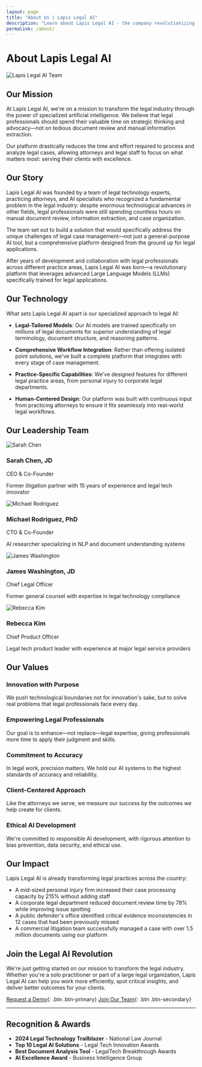 ```yaml
---
layout: page
title: "About Us | Lapis Legal AI"
description: "Learn about Lapis Legal AI - the company revolutionizing legal case management with advanced artificial intelligence"
permalink: /about/
---
```


# About Lapis Legal AI

![Lapis Legal AI Team](../assets/images/about-banner.jpg)

## Our Mission

At Lapis Legal AI, we're on a mission to transform the legal industry through the power of specialized artificial intelligence. We believe that legal professionals should spend their valuable time on strategic thinking and advocacy—not on tedious document review and manual information extraction.

Our platform drastically reduces the time and effort required to process and analyze legal cases, allowing attorneys and legal staff to focus on what matters most: serving their clients with excellence.

## Our Story

Lapis Legal AI was founded by a team of legal technology experts, practicing attorneys, and AI specialists who recognized a fundamental problem in the legal industry: despite enormous technological advances in other fields, legal professionals were still spending countless hours on manual document review, information extraction, and case organization.

The team set out to build a solution that would specifically address the unique challenges of legal case management—not just a general-purpose AI tool, but a comprehensive platform designed from the ground up for legal applications.

After years of development and collaboration with legal professionals across different practice areas, Lapis Legal AI was born—a revolutionary platform that leverages advanced Large Language Models (LLMs) specifically trained for legal applications.

## Our Technology

What sets Lapis Legal AI apart is our specialized approach to legal AI:

- **Legal-Tailored Models**: Our AI models are trained specifically on millions of legal documents for superior understanding of legal terminology, document structure, and reasoning patterns.

- **Comprehensive Workflow Integration**: Rather than offering isolated point solutions, we've built a complete platform that integrates with every stage of case management.

- **Practice-Specific Capabilities**: We've designed features for different legal practice areas, from personal injury to corporate legal departments.

- **Human-Centered Design**: Our platform was built with continuous input from practicing attorneys to ensure it fits seamlessly into real-world legal workflows.

## Our Leadership Team

<div class="team-grid">
  <div class="team-member">
    <img src="../assets/images/team/sarah-chen.jpg" alt="Sarah Chen">
    <h3>Sarah Chen, JD</h3>
    <p>CEO & Co-Founder</p>
    <p>Former litigation partner with 15 years of experience and legal tech innovator</p>
  </div>
  
  <div class="team-member">
    <img src="../assets/images/team/michael-rodriguez.jpg" alt="Michael Rodriguez">
    <h3>Michael Rodriguez, PhD</h3>
    <p>CTO & Co-Founder</p>
    <p>AI researcher specializing in NLP and document understanding systems</p>
  </div>
  
  <div class="team-member">
    <img src="../assets/images/team/james-washington.jpg" alt="James Washington">
    <h3>James Washington, JD</h3>
    <p>Chief Legal Officer</p>
    <p>Former general counsel with expertise in legal technology compliance</p>
  </div>
  
  <div class="team-member">
    <img src="../assets/images/team/rebecca-kim.jpg" alt="Rebecca Kim">
    <h3>Rebecca Kim</h3>
    <p>Chief Product Officer</p>
    <p>Legal tech product leader with experience at major legal service providers</p>
  </div>
</div>

## Our Values

### Innovation with Purpose

We push technological boundaries not for innovation's sake, but to solve real problems that legal professionals face every day.

### Empowering Legal Professionals

Our goal is to enhance—not replace—legal expertise, giving professionals more time to apply their judgment and skills.

### Commitment to Accuracy

In legal work, precision matters. We hold our AI systems to the highest standards of accuracy and reliability.

### Client-Centered Approach

Like the attorneys we serve, we measure our success by the outcomes we help create for clients.

### Ethical AI Development

We're committed to responsible AI development, with rigorous attention to bias prevention, data security, and ethical use.

## Our Impact

Lapis Legal AI is already transforming legal practices across the country:

- A mid-sized personal injury firm increased their case processing capacity by 215% without adding staff
- A corporate legal department reduced document review time by 78% while improving issue spotting
- A public defender's office identified critical evidence inconsistencies in 12 cases that had been previously missed
- A commercial litigation team successfully managed a case with over 1.5 million documents using our platform

## Join the Legal AI Revolution

We're just getting started on our mission to transform the legal industry. Whether you're a solo practitioner or part of a large legal organization, Lapis Legal AI can help you work more efficiently, spot critical insights, and deliver better outcomes for your clients.

[Request a Demo](/contact){: .btn .btn-primary}
[Join Our Team](/careers){: .btn .btn-secondary}

---

## Recognition & Awards

- **2024 Legal Technology Trailblazer** - National Law Journal
- **Top 10 Legal AI Solutions** - Legal Tech Innovation Awards
- **Best Document Analysis Tool** - LegalTech Breakthrough Awards
- **AI Excellence Award** - Business Intelligence Group